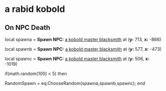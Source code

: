 # a rabid kobold
## On NPC Death

local spawna = **Spawn NPC:**  [a kobold master blacksmith](/npc/101006) at (**y:** 713, **x:** -866)

local spawnb = **Spawn NPC:**  [a kobold master blacksmith](/npc/101006) at (**y:** 577, **x:** -473)

local spawnc = **Spawn NPC:**  [a kobold master blacksmith](/npc/101006) at (**y:** 506, **x:** -1019)



if(math.random(100) < 5) then


RandomSpawn = eq.ChooseRandom(spawna,spawnb,spawnc);
end
